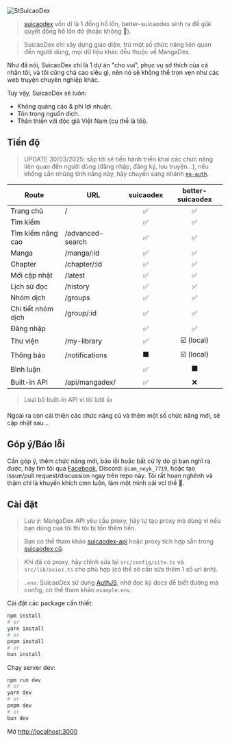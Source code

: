 ![StSuicaoDex](https://github.com/user-attachments/assets/3c8805d1-7a61-49d4-9aa6-4bfae337c550)

> [suicaodex](https://github.com/TNTKien/suicaodex) vốn dĩ là 1 đống hổ lốn, better-suicaodex sinh ra để giải quyết đống hổ lốn đó (hoặc không 🐧).

> SuicaoDex chỉ xây dựng giao diện, trừ một số chức năng liên quan đến người dùng, mọi dữ liệu khác đều thuộc về MangaDex.

Như đã nói, SuicaoDex chỉ là 1 dự án "cho vui", phục vụ sở thích của cá nhân tôi, và tôi cũng chả cao siêu gì, nên nó sẽ không thể trọn vẹn như các web truyện chuyên nghiệp khác.

Tuy vậy, SuicaoDex sẽ luôn:
- Không quảng cáo & phi lợi nhuận.
- Tôn trọng nguồn dịch.
- Thân thiện với độc giả Việt Nam (cụ thể là tôi).

## Tiến độ
> UPDATE 30/03/2025: sắp tới sẽ tiến hành triển khai các chức năng liên quan đến người dùng (đăng nhập, đăng ký, lưu truyện...), nếu không cần những tính năng này, hãy chuyển sang nhánh [`no-auth`](https://github.com/TNTKien/better-suicaodex/tree/no-auth).

| Route | URL | suicaodex | better-suicaodex |
| --- | --- | :---: | :---: |
| Trang chủ | / | ✅ | ✅ |
| Tìm kiếm | | ✅ | ✅ |
| Tìm kiếm nâng cao | /advanced-search | ✅ | ✅ |
| Manga | /manga/:id | ✅ | ✅ |
| Chapter | /chapter/:id | ✅ | ✅ |
| Mới cập nhật | /latest | ✅ | ✅ |
| Lịch sử đọc | /history | ✅ | ✅ |
| Nhóm dịch | /groups | ✅ | ✅ |
| Chi tiết nhóm dịch | /group/:id | ✅ | ✅ |
| Đăng nhập |  | ✅ | ✅ |
| Thư viện | /my-library | ✅ | ☑️ (local) |
| Thông báo | /notifications | ⬛ | ☑️ (local) |
| Bình luận |  | ✅ | ⬛ |
| Built-in API | /api/mangadex/ | ✅ | ❌ |

> Loại bỏ built-in API vì tôi lười 👍

Ngoài ra còn cải thiện các chức năng cũ và thêm một số chức năng mới, sẽ cập nhật sau...

## Góp ý/Báo lỗi
Cần góp ý, thêm chức năng mới, báo lỗi hoặc bất cứ lý do gì bạn nghĩ ra được, hãy tìm tôi qua [Facebook](https://www.facebook.com/suicaodex), Discord: `@iam_neyk_7719`, hoặc tạo issue/pull request/discussion ngay trên repo này. Tôi rất hoan nghênh và thậm chí là khuyến khích cmn luôn, làm một mình oải vcl thề 🐧.

## Cài đặt

> Lưu ý: MangaDex API yêu cầu proxy, hãy tự tạo proxy mà dùng vì nếu bạn dùng của tôi thì tôi bị tốn thêm tiền.

>Bạn có thể tham khảo [suicaodex-api](https://github.com/TNTKien/suicaodex-api) hoặc proxy tích hợp sẵn trong [suicaodex cũ](https://github.com/TNTKien/suicaodex/blob/main/app/api/mangadex/%5B...path%5D/route.ts).

> Khi đã có proxy, hãy chỉnh sửa lại `src/config/site.ts` và `src/lib/axios.ts` cho phù hợp (có thể sẽ cần sửa thêm 1 số url ảnh).

> `.env`: SuicaoDex sử dụng [AuthJS](https://authjs.dev/), nhớ đọc kỹ docs để biết đường mà config, có thể tham khảo `example.env`.


Cài đặt các package cần thiết:
```bash
npm install
# or
yarn install
# or
pnpm install
# or
bun install
```

Chạy server dev:
```bash
npm run dev
# or
yarn dev
# or
pnpm dev
# or
bun dev
```

Mở [http://localhost:3000](http://localhost:3000)
